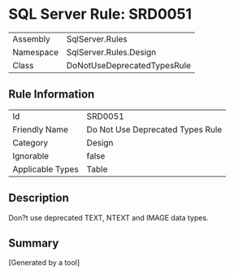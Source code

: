 # SQL Server Rule: SRD0051
  
|    |    |
|----|----|
| Assembly | SqlServer.Rules |
| Namespace | SqlServer.Rules.Design |
| Class | DoNotUseDeprecatedTypesRule |
  
## Rule Information
  
|    |    |
|----|----|
| Id | SRD0051 |
| Friendly Name | Do Not Use Deprecated Types Rule |
| Category | Design |
| Ignorable | false |
| Applicable Types | Table  |
  
## Description
  
Don?t use deprecated TEXT, NTEXT and IMAGE data types.
  
## Summary
  

  
[Generated by a tool]

